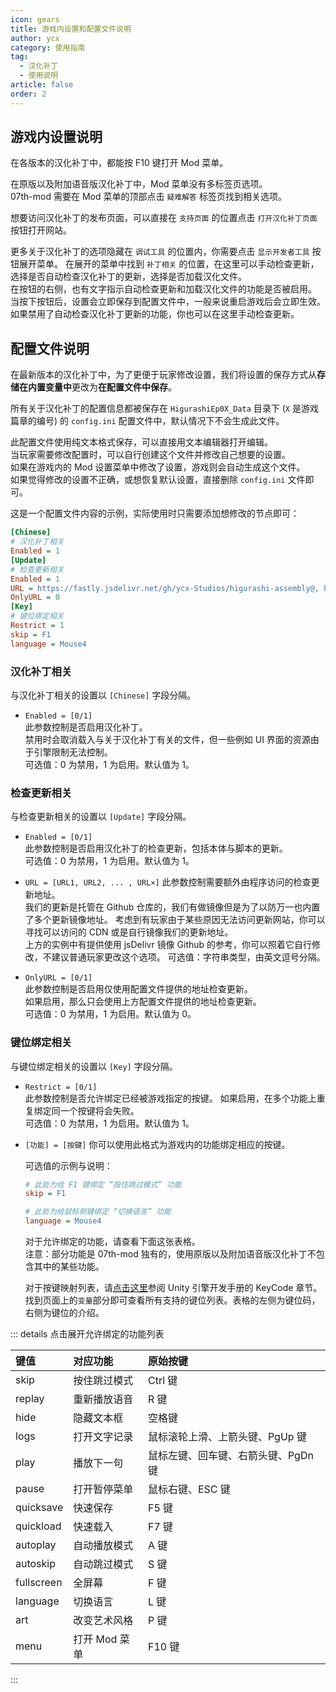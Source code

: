 ```yaml
---
icon: gears
title: 游戏内设置和配置文件说明
author: ycx
category: 使用指南
tag:
  - 汉化补丁
  - 使用说明
article: false
order: 2
---
```

## 游戏内设置说明
在各版本的汉化补丁中，都能按 F10 键打开 Mod 菜单。  

在原版以及附加语音版汉化补丁中，Mod 菜单没有多标签页选项。  
07th-mod 需要在 Mod 菜单的顶部点击 ```疑难解答``` 标签页找到相关选项。  

想要访问汉化补丁的发布页面，可以直接在 ```支持页面``` 的位置点击 ```打开汉化补丁页面``` 按钮打开网站。  

更多关于汉化补丁的选项隐藏在 ```调试工具``` 的位置内，你需要点击 ```显示开发者工具``` 按钮展开菜单。
在展开的菜单中找到 ```补丁相关``` 的位置，在这里可以手动检查更新，选择是否自动检查汉化补丁的更新，选择是否加载汉化文件。  
在按钮的右侧，也有文字指示自动检查更新和加载汉化文件的功能是否被启用。  
当按下按钮后，设置会立即保存到配置文件中，一般来说重启游戏后会立即生效。  
如果禁用了自动检查汉化补丁更新的功能，你也可以在这里手动检查更新。  

## 配置文件说明
在最新版本的汉化补丁中，为了更便于玩家修改设置，我们将设置的保存方式从**存储在内置变量中**更改为**在配置文件中保存**。  

所有关于汉化补丁的配置信息都被保存在 `HigurashiEp0X_Data` 目录下 (`X` 是游戏篇章的编号) 的 ```config.ini``` 配置文件中，默认情况下不会生成此文件。  

此配置文件使用纯文本格式保存，可以直接用文本编辑器打开编辑。  
当玩家需要修改配置时，可以自行创建这个文件并修改自己想要的设置。  
如果在游戏内的 Mod 设置菜单中修改了设置，游戏则会自动生成这个文件。  
如果觉得修改的设置不正确，或想恢复默认设置，直接删除 ```config.ini``` 文件即可。

这是一个配置文件内容的示例，实际使用时只需要添加想修改的节点即可：  

```ini
[Chinese]
# 汉化补丁相关
Enabled = 1
[Update]
# 检查更新相关
Enabled = 1
URL = https://fastly.jsdelivr.net/gh/ycx-Studios/higurashi-assembly@, https://raw.githubusercontent.com/ycx-Studios/higurashi-assembly/
OnlyURL = 0
[Key]
# 键位绑定相关
Restrict = 1
skip = F1
language = Mouse4
```

### 汉化补丁相关

与汉化补丁相关的设置以 ```[Chinese]``` 字段分隔。  

- ```Enabled = [0/1]```  
  此参数控制是否启用汉化补丁。  
  禁用时会取消载入与关于汉化补丁有关的文件，但一些例如 UI 界面的资源由于引擎限制无法控制。  
  可选值：0 为禁用，1 为启用。默认值为 1。  
  
### 检查更新相关

与检查更新相关的设置以 ```[Update]``` 字段分隔。  

- ```Enabled = [0/1]```  
  此参数控制是否启用汉化补丁的检查更新，包括本体与脚本的更新。  
  可选值：0 为禁用，1 为启用。默认值为 1。  

- ```URL = [URL1, URL2, ... , URL×]```
  此参数控制需要额外由程序访问的检查更新地址。  
  我们的更新是托管在 Github 仓库的，我们有做镜像但是为了以防万一也内置了多个更新镜像地址。
  考虑到有玩家由于某些原因无法访问更新网站，你可以寻找可以访问的 CDN 或是自行镜像我们的更新地址。  
  上方的实例中有提供使用 jsDelivr 镜像 Github 的参考，你可以照着它自行修改，不建议普通玩家更改这个选项。
  可选值：字符串类型，由英文逗号分隔。  

- ```OnlyURL = [0/1]```  
  此参数控制是否启用仅使用配置文件提供的地址检查更新。  
  如果启用，那么只会使用上方配置文件提供的地址检查更新。  
  可选值：0 为禁用，1 为启用。默认值为 0。  
  
### 键位绑定相关

与键位绑定相关的设置以 ```[Key]``` 字段分隔。

- ```Restrict = [0/1]```  
  此参数控制是否允许绑定已经被游戏指定的按键。
  如果启用，在多个功能上重复绑定同一个按键将会失败。  
  可选值：0 为禁用，1 为启用。默认值为 1。  
  
- ```[功能] = [按键]```
  你可以使用此格式为游戏内的功能绑定相应的按键。   
  
  可选值的示例与说明：
    ```ini
    # 此处为给 F1 键绑定 “按住跳过模式” 功能
    skip = F1
    
    # 此处为给鼠标侧键绑定 “切换语言” 功能
    language = Mouse4
    ```
    
    对于允许绑定的功能，请查看下面这张表格。  
    注意：部分功能是 07th-mod 独有的，使用原版以及附加语音版汉化补丁不包含其中的某些功能。  

    对于按键映射列表，请[点击这里](https://docs.unity.cn/cn/current/ScriptReference/KeyCode.html)参阅 Unity 引擎开发手册的 KeyCode 章节。  
    找到页面上的```变量```部分即可查看所有支持的键位列表。表格的左侧为键位码，右侧为键位的介绍。  

::: details 点击展开允许绑定的功能列表

| 键值 | 对应功能 | 原始按键 |
| :---- | :---- | :---- |
| skip | 按住跳过模式 | Ctrl 键 |
| replay | 重新播放语音 | R 键 |
| hide | 隐藏文本框 | 空格键 |
| logs | 打开文字记录 | 鼠标滚轮上滑、上箭头键、PgUp 键 |
| play | 播放下一句 | 鼠标左键、回车键、右箭头键、PgDn 键 |
| pause | 打开暂停菜单 | 鼠标右键、ESC 键 |
| quicksave | 快速保存 | F5 键 |
| quickload | 快速载入 | F7 键 |
| autoplay | 自动播放模式 | A 键 |
| autoskip | 自动跳过模式 | S 键 |
| fullscreen | 全屏幕 | F 键 |
| language | 切换语言 | L 键 |
| art | 改变艺术风格 | P 键 |
| menu | 打开 Mod 菜单 | F10 键 |

:::